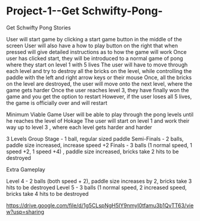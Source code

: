# Project-1--Get Schwifty-Pong-
Get Schwifty Pong Stories

User will start game by clicking a start game button in the middle of the screen
User will also have a how to play button on the right that when pressed will give detailed instructions as to how the game will work
Once user has clicked start, they will be introduced to a normal game of pong where they start on level 1 with 5 lives
The user will have to move through each level and try to destroy all the bricks on the level, while controlling the paddle with the left and right arrow keys or their mouse
Once, all the bricks on the level are destroyed, the user will move onto the next level, where the game gets harder
Once the user reaches level 3, they have finally won the game and you get the option to restart
However, if the user loses all 5 lives, the game is officially over and will restart


Minimum Viable Game
User will be able to play through the pong levels until he reaches the level of Hokage
The user will start on level 1  and work their way up to level 3 , where each level gets harder and harder





3 Levels
Group Stage - 1 ball, regular sized paddle
Semi-Finals - 2 balls, paddle size increased, increase speed +2
Finals - 3 balls (1 normal speed, 1 speed +2, 1 speed +4) , paddle size increased, bricks take 2 hits to be destroyed

Extra Gameplay

Level 4 - 2 balls (both speed + 2), paddle size increases by 2, bricks take 3 hits to be destroyed
Level 5 - 3 balls (1 normal speed, 2 increased speed, bricks take 4 hits to be destroyed



















https://drive.google.com/file/d/1g5CLspNgH5IY9nmyI0tfamu3b1QvTT63/view?usp=sharing
